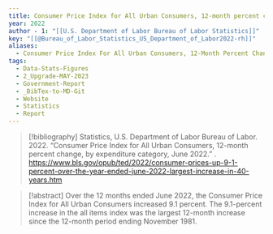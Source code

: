 ```yaml
---
title: Consumer Price Index for All Urban Consumers, 12-month percent change, by expenditure category, June 2022
year: 2022
author - 1: "[[U.S. Department of Labor Bureau of Labor Statistics]]"
key: "[[@Bureau_of_Labor_Statistics_US_Department_of_Labor2022-rh]]"
aliases:
  - Consumer Price Index For All Urban Consumers, 12-Month Percent Change, By Expenditure Category, June 2022
tags:
  - Data-Stats-Figures
  - 2_Upgrade-MAY-2023
  - Government-Report
  - _BibTex-to-MD-Git
  - Website
  - Statistics
  - Report
---
```


> [!bibliography]
> Statistics, U.S. Department of Labor Bureau of Labor. 2022. “Consumer Price Index for All Urban Consumers, 12-month percent change, by expenditure category, June 2022.” . https://www.bls.gov/opub/ted/2022/consumer-prices-up-9-1-percent-over-the-year-ended-june-2022-largest-increase-in-40-years.htm

> [!abstract]
> Over the 12 months ended June 2022, the Consumer Price Index for All Urban Consumers increased 9.1 percent. The 9.1-percent increase in the all items index was the largest 12-month increase since the 12-month period ending November 1981.